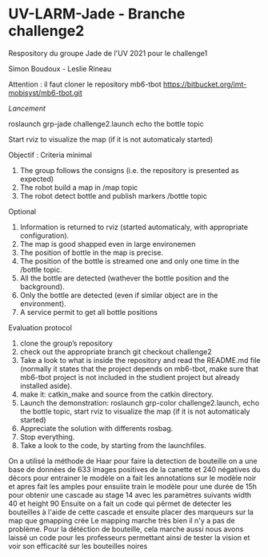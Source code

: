 # UV-LARM-Jade - Branche challenge2
Respository du groupe Jade de l'UV 2021 pour le challenge1

Simon Boudoux - Leslie Rineau

Attention : il faut cloner le repository mb6-tbot
https://bitbucket.org/imt-mobisyst/mb6-tbot.git

_Lancement_

roslaunch grp-jade challenge2.launch
echo the bottle topic

Start rviz to visualize the map (if it is not automaticaly started)

Objectif :
Criteria
minimal
1. The group follows the consigns (i.e. the repository is presented as expected)
2. The robot build a map in /map topic
3. The robot detect bottle and publish markers /bottle topic

Optional
1. Information is returned to rviz (started automaticaly, with appropriate configuration).
2. The map is good shapped even in large environemen
3. The position of bottle in the map is precise.
4. The position of the bottle is streamed one and only one time in the /bottle topic.
5. All the bottle are detected (wathever the bottle position and the background).
6. Only the bottle are detected (even if similar object are in the environment).
7. A service permit to get all bottle positions

Evaluation protocol
1. clone the group’s repository
2. check out the appropriate branch git checkout challenge2
3. Take a look to what is inside the repository and read the README.md file (normally it states that the project depends on mb6-tbot, make sure that mb6-tbot project is not included in the studient project but already installed aside).
4. make it: catkin_make and source from the catkin directory.
5. Launch the demonstration: roslaunch grp-color challenge2.launch, echo the bottle topic, start rviz to visualize the map (if it is not automaticaly started)
6. Appreciate the solution with differents rosbag.
7. Stop everything.
8. Take a look to the code, by starting from the launchfiles.

On a utilisé la méthode de Haar pour faire la detection de bouteille on a une base de données de 633 images positives de la canette et 240 négatives du décors pour entrainer le modèle on a fait les annotations  sur le modèle noir et apres fait les amples pour ensuiite train le modèle pour une durée de 15h pour obtenir une cascade au stage 14 avec les paramètres suivants width 40 et height 90 
Ensuite on a fait un code qui pêrmet de detecter les bouteilles à l'aide de cette cascade et ensuite placer des marqueurs sur la map que gmapping crée 
Le mapping marche très bien il n'y a pas de problème.
Pour la détéction de bouteille, cela marche aussi nous avons laissé un code pour les professeurs permettant ainsi de tester la vision et voir son efficacité sur les bouteilles noires
